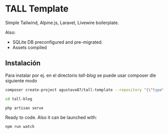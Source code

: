 # TALL Template
Simple Tailwind, Alpine.js, Laravel, Livewire boilerplate.

Also:
- SQLite DB preconfigured and pre-migrated.
- Assets compiled


## Instalación
Para instalar por ej. en el directorio _tall-blog_ se puede usar composer dle siguiente modo
```bash
composer create-project agustavo87/tall-template --repository "{\"type\":\"vcs\", \"url\":\"https://github.com/agustavo87/tall-template.git\"}" -s dev --remove-vcs tall-blog

cd tall-blog

php artisan serve
```

Ready to code. Also it can be launched with:
```bash
npm run watch
```